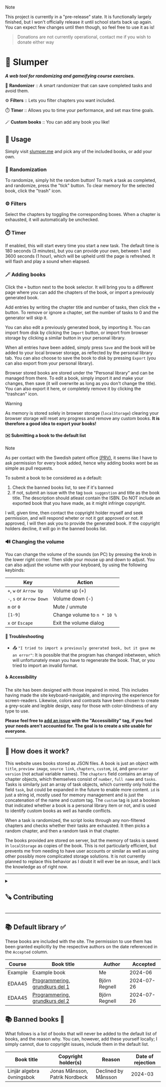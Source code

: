 > [!NOTE]
> This project is currently in a "pre-release" state. It is functionally largely finished, but I won't officially release it until school starts back up again. You can expect few changes until then though, so feel free to use it as is!

> Donations are not currently operational, contact me if you wish to donate either way

# 🎲 Slumper

***A web tool for randomizing and gameifying course exercises.***

🎰 **Randomizer** :: A smart randomizer that can save completed tasks and avoid them.

⚙️ **Filters** :: Lets you filter chapters you want included.

⏱️ **Timer** :: Allows you to time your performance, and set max time goals.

🪄 **Custom books** :: You can add any book you like!

## 🔨 Usage

Simply visit [slumper.me](https://www.slumper.me) and pick any of the included books, or add your own.

### 🎰 Randomization
To randomize, simply hit the random button! To mark a task as completed, and randomize, press the "tick" button. To clear memory for the selected book, click the "trash" icon.
### ⚙️ Filters
Select the chapters by toggling the corresponding boxes. When a chapter is exhausted, it will automatically be unchecked.
### ⏱️ Timer
If enabled, this will start every time you start a new task. The default time is 180 seconds (3 minutes), but you can provide your own, between 1 and 3600 seconds (1 hour), which will be upheld until the page is refreshed. It will flash and play a sound when elapsed.
### 🪄 Adding books
Click the ``+`` button next to the book selector. It will bring you to a different page where you can add the chapters of the book, or import a previously generated book.

Add entries by writing the chapter title and number of tasks, then click the + button. To remove or ignore a chapter, set the number of tasks to 0 and the generator will skip it.

You can also edit a previously generated book, by importing it. You can import from disk by clicking the ``Import`` button, or import from browser storage by clicking a similar button in your personal library.

When all entries have been added, simply press ``Save`` and the book will be added to your local browser storage, as reflected by the personal library tab. You can also choose to save the book to disk by pressing ``Export`` (you can also export from your personal library).

Browser stored books are stored under the "Personal library" and can be managed from there. To edit a book, simply import it and make your changes, then save (it will overwrite as long as you don't change the title). You can also export it here, or completely remove it by clicking the "trashcan" icon.

> [!WARNING]
> As memory is stored solely in browser storage (``localStorage``) clearing your browser storage will reset any progress and remove any custom books. **It is therefore a good idea to export your books!**

#### ✉️ Submitting a book to the default list
> [!NOTE]
> As per contact with the Swedish patent office [(PRV)](https://www.prv.se/sv/), it seems like I have to ask permission for every book added, hence why adding books wont be as simple as pull requests.

To submit a book to be considered as a default:
1. Check the banned books list, to see if it's banned
2. If not, submit an issue with the tag ``book suggestion`` and title as the book title. The description should atleast contain the ISBN. Do NOT include an exported book that you have made, as it might infringe copyright.

I will, given time, then contact the copyright holder myself and seek permission, and will respond wheter or not it got approved or not. If approved, I will then ask you to provide the generated book. If the copyright holders decline, it will go in the banned books list.

### 🔊 Changing the volume
You can change the volume of the sounds (on PC) by pressing the knob in the lower right corner. Then slide your mouse up and down to adjust. You can also adjust the volume with your keyboard, by using the following keybinds:

| Key | Action | 
|-----| ------ |
| ``+``, ``w`` or ``Arrow Up`` | Volume up (+) |
| ``-``, ``s`` or ``Arrow Down`` | Volume down (-) |
| ``m`` or ``0`` | Mute / unmute |
| ``[1-9]`` | Change volume to ``n * 10 %`` |
| ``x`` or ``Escape`` | Exit the volume dialog |


#### 💢 Troubleshooting
- 📤 ``"I tried to import a previously generated book, but it gave me an error"``: It is possible that the program has changed inbetween, which will unfortunately mean you have to regenerate the book. That, or you tried to import an invalid format.

#### ♿️ Accessibility
The site has been designed with those impaired in mind. This includes having made the site keyboard-navigable, and improving the experience for screen-readers. Likewise, colors and contrasts have been chosen to create a grey-scale and legible design, easy for those with color-blindness of any type to use.

**Please feel free to [add an issue](https://www.github.com/mikael-ros/slumper/issues/new) with the "Accessibility" tag, if you feel your needs aren't accounted for. The goal is to create a site usable for everyone.**

---

## 🔮 How does it work?
This website uses books stored as JSON files. A book is just an object with ``title``, ``preview image``, ``source link``, ``chapters``, ``custom``, ``id``, and ``generator version`` (not actual variable names). The ``chapters`` field contains an array of chapter objects, which themselves consist of ``number``, ``full name`` and ``tasks``. Tasks is similarly just an array of task objects, which currently only hold the field ``task``, but could be expanded in the future to enable more content. ``id`` is just a string id, mostly used for memory management and is just the concatenation of the name and custom tag. The ``custom`` tag is just a boolean that indicated whether a book is a personal library item or not, and is used to identify custom books as well as handle conflicts. 

When a task is randomized, the script looks through any non-filtered chapters and checks whether their tasks are exhausted. It then picks a random chapter, and then a random task in that chapter.

The books provided are stored on server, but the memory of tasks is saved in ``localStorage`` as copies of the book. This is not particularly efficient, but prevents me from needing to have user accounts or similar as well as using other possibly more complicated storage solutions. It is not currently planned to replace this behavior as I doubt it will ever be an issue, and I lack the knowledge as of right now.

---
<details closed><summary><h2>🪚 Contributing</h2></summary>

> This website is made with the frameworks [Astro.js](https://astro.build/) and [Solid.js](https://www.solidjs.com/) and written mostly in TypeScript and HTML. In addition, only pure CSS is used, no Tailwind. The website is automatically built and deployed to [Netlify](https://www.netlify.com/). You may or may not need to be comfortable with these to work on this project. In depth documentation is not yet provided.

#### 🗒 If you cant work on the project, but have ideas
Add them to the [**list of issues**](https://www.github.com/mikael-ros/slumper/issues) :)

#### 🗒 Things to work on
[**Check out the issues**](https://www.github.com/mikael-ros/slumper/issues) and pick any issue currently unassigned. Issued marked as ``good first issue`` are, like it says on the tin, good to start with.

#### 🧰 Prerequisites
- Node.js

#### ✅️ Recommended
*If you run into issues, I am easierly able to help you if you are using the following:*
- Linux
- Visual Studio Code
- Firefox or Chrome/Chromium

#### ✔️ Good-to-haves
- Lighthouse browser addon
- Some kind of screen reader
- Some kind of addon that allows you to simulate colorblindness

### 🖥 Running the site locally
Simply run:
```sh
npx astro dev
```
And navigate to [localhost:4321](http://localhost:4321).

### 📚 Regenerating the default library
Change directory to ``/src/scripts/``:
```sh
cd /src/scripts/
```
And then modify the permissions:
```sh
chmod u+x generatedefaults.sh
```
Then run the script:
```sh
./generatedefaults.sh
```
It should then print a line for each successfully generated book.

To modify the included books, change the ``GenerateDefaults.ts`` file. Note that this also needs to be changed any time you change the book object format or generation behaviour (it has it's own copies of these, as I couldn't get it to run in terminal otherwise.).

</details>
 
---

## 📚 Default library ✅️
These books are included with the site. The permission to use them has been granted explicitly by the respective authors on the date referenced in the ``Accepted`` column.

| Course | Book title | Author | Accepted |
|--------| ---------- | ------ | ---------- |
| Example | Example book | Me | 2024-06 |
| EDAA45 | [Programmering, grundkurs del 1](https://cs.lth.se/pgk/compendium/) | Björn Regnell | 2024-07-26 |
| EDAA45 | [Programmering, grundkurs del 2](https://cs.lth.se/pgk/compendium/) | Björn Regnell | 2024-07-26 |

## 📚 Banned books 🚫
What follows is a list of books that will never be added to the default list of books, and the reason why. You can, however, add these yourself locally; I simply cannot, due to copyright issues, include them in the default list.

| Book title | Copyright holder(s) | Reason | Date of rejection |
| ---------- | ------ | ------ | ----- |
| Linjär algebra övningsbok | Jonas Månsson, Patrik Nordbeck | Declined by Månsson | 2024-03 |
